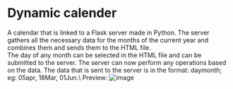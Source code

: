 # Dynamic calender
A calendar that is linked to a Flask server made in Python. The server gathers all the necessary data for the months of the current year and combines them and sends them to the HTML file.\
The day of any month can be selected in the HTML file and can be submitted to the server. The server can now perform any operations based on the data. The data that is sent to the server is in the format: daymonth; eg: 05apr, 18Mar, 01Jun.\\
Preview:
![image](https://github.com/suvanjanprasai/dynamiccalender/assets/73032557/401694c0-c9e3-40ab-a173-e4e0cd2305df)
